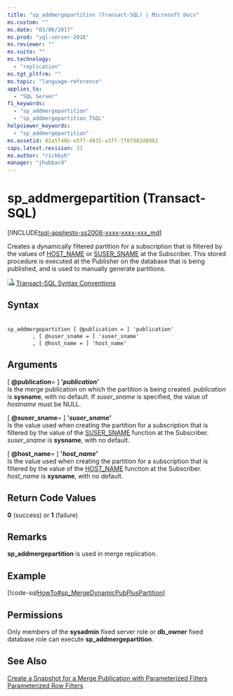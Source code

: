 ```yaml
---
title: "sp_addmergepartition (Transact-SQL) | Microsoft Docs"
ms.custom: ""
ms.date: "03/06/2017"
ms.prod: "sql-server-2016"
ms.reviewer: ""
ms.suite: ""
ms.technology: 
  - "replication"
ms.tgt_pltfrm: ""
ms.topic: "language-reference"
applies_to: 
  - "SQL Server"
f1_keywords: 
  - "sp_addmergepartition"
  - "sp_addmergepartition_TSQL"
helpviewer_keywords: 
  - "sp_addmergepartition"
ms.assetid: 02a5f46b-e5ff-4932-a3ff-7f0fd82d0981
caps.latest.revision: 31
ms.author: "rickbyh"
manager: "jhubbard"
---
```

# sp_addmergepartition (Transact-SQL)
[!INCLUDE[tsql-appliesto-ss2008-xxxx-xxxx-xxx_md](../../database-engine/configure/windows/includes/tsql-appliesto-ss2008-xxxx-xxxx-xxx-md.md)]

  Creates a dynamically filtered partition for a subscription that is filtered by the values of [HOST_NAME](../../t-sql/functions/host-name-transact-sql.md) or [SUSER_SNAME](../../t-sql/functions/suser-sname-transact-sql.md) at the Subscriber. This stored procedure is executed at the Publisher on the database that is being published, and is used to manually generate partitions.  
  
 ![Topic link icon](../../database-engine/configure/windows/media/topic-link.gif "Topic link icon") [Transact-SQL Syntax Conventions](../Topic/Transact-SQL%20Syntax%20Conventions%20\(Transact-SQL\).md)  
  
## Syntax  
  
```  
  
sp_addmergepartition [ @publication = ] 'publication'  
        , [ @suser_sname = ] 'suser_sname'  
        , [ @host_name = ] 'host_name'  
```  
  
## Arguments  
 [ **@publication**= ] **'***publication***'**  
 Is the merge publication on which the partition is being created. *publication* is **sysname**, with no default. If *suser_sname* is specified, the value of *hostname* must be NULL.  
  
 [ **@suser_sname**= ] **'***suser_sname***'**  
 Is the value used when creating the partition for a subscription that is filtered by the value of the [SUSER_SNAME](../../t-sql/functions/suser-sname-transact-sql.md) function at the Subscriber. *suser_sname* is **sysname**, with no default.  
  
 [ **@host_name**= ] **'***host_name***'**  
 Is the value used when creating the partition for a subscription that is filtered by the value of the [HOST_NAME](../../t-sql/functions/host-name-transact-sql.md) function at the Subscriber. *host_name* is **sysname**, with no default.  
  
## Return Code Values  
 **0** (success) or **1** (failure)  
  
## Remarks  
 **sp_addmergepartition** is used in merge replication.  
  
## Example  
 [!code-sql[HowTo#sp_MergeDynamicPubPlusPartition](../../relational-databases/replication/codesnippet/tsql/sp-addmergepartition-tra_1.sql)]  
  
## Permissions  
 Only members of the **sysadmin** fixed server role or **db_owner** fixed database role can execute **sp_addmergepartition**.  
  
## See Also  
 [Create a Snapshot for a Merge Publication with Parameterized Filters](../../relational-databases/replication/create-a-snapshot-for-a-merge-publication-with-parameterized-filters.md)   
 [Parameterized Row Filters](../Topic/Parameterized%20Row%20Filters.md)  
  
  